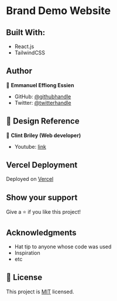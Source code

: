 # Brand Demo Website

## Built With:

- React.js
- TailwindCSS

## Author

👤 **Emmanuel Effiong Essien**

- GitHub: [@githubhandle](https://github.com/ehma90)
- Twitter: [@twitterhandle](https://twitter.com/ehma_essien)


## 🤝  Design Reference

👤 **Clint Briley (Web developer)**

- Youtube: [link](https://www.youtube.com/watch?v=TVQnhcVFTVs)

## Vercel Deployment

Deployed on [Vercel](https://brand-website-demo.vercel.app/) 

## Show your support

Give a ⭐ if you like this project!

## Acknowledgments

- Hat tip to anyone whose code was used
- Inspiration
- etc

## 📝 License

This project is [MIT](./MIT.md) licensed.
